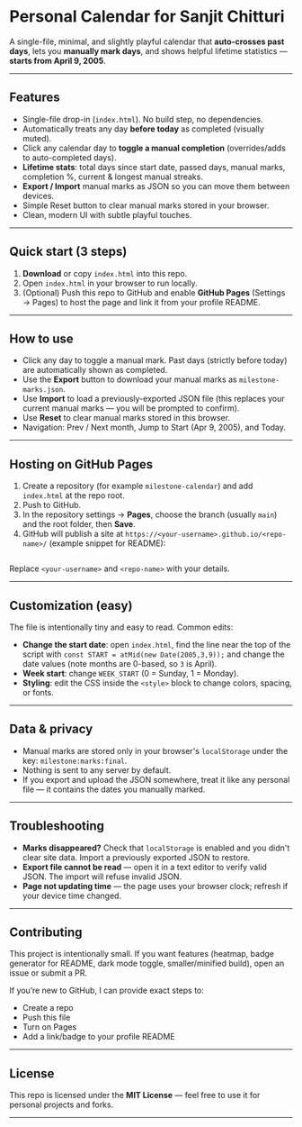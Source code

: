 # Personal Calendar for Sanjit Chitturi

A single-file, minimal, and slightly playful calendar that **auto-crosses past days**, lets you **manually mark days**, and shows helpful lifetime statistics — **starts from April 9, 2005**.

---

## Features

* Single-file drop-in (`index.html`). No build step, no dependencies.
* Automatically treats any day **before today** as completed (visually muted).
* Click any calendar day to **toggle a manual completion** (overrides/adds to auto-completed days).
* **Lifetime stats**: total days since start date, passed days, manual marks, completion %, current & longest manual streaks.
* **Export / Import** manual marks as JSON so you can move them between devices.
* Simple Reset button to clear manual marks stored in your browser.
* Clean, modern UI with subtle playful touches.

---

## Quick start (3 steps)

1. **Download** or copy `index.html` into this repo.
2. Open `index.html` in your browser to run locally.
3. (Optional) Push this repo to GitHub and enable **GitHub Pages** (Settings → Pages) to host the page and link it from your profile README.

---

## How to use

* Click any day to toggle a manual mark. Past days (strictly before today) are automatically shown as completed.
* Use the **Export** button to download your manual marks as `milestone-marks.json`.
* Use **Import** to load a previously-exported JSON file (this replaces your current manual marks — you will be prompted to confirm).
* Use **Reset** to clear manual marks stored in this browser.
* Navigation: Prev / Next month, Jump to Start (Apr 9, 2005), and Today.

---

## Hosting on GitHub Pages

1. Create a repository (for example `milestone-calendar`) and add `index.html` at the repo root.
2. Push to GitHub.
3. In the repository settings → **Pages**, choose the branch (usually `main`) and the root folder, then **Save**.
4. GitHub will publish a site at `https://<your-username>.github.io/<repo-name>/` (example snippet for README):

```md

```

Replace `<your-username>` and `<repo-name>` with your details.

---

## Customization (easy)

The file is intentionally tiny and easy to read. Common edits:

* **Change the start date**: open `index.html`, find the line near the top of the script with `const START = atMid(new Date(2005,3,9));` and change the date values (note months are 0-based, so `3` is April).
* **Week start**: change `WEEK_START` (0 = Sunday, 1 = Monday).
* **Styling**: edit the CSS inside the `<style>` block to change colors, spacing, or fonts.

---

## Data & privacy

* Manual marks are stored only in your browser's `localStorage` under the key: `milestone:marks:final`.
* Nothing is sent to any server by default.
* If you export and upload the JSON somewhere, treat it like any personal file — it contains the dates you manually marked.

---

## Troubleshooting

* **Marks disappeared?** Check that `localStorage` is enabled and you didn't clear site data. Import a previously exported JSON to restore.
* **Export file cannot be read** — open it in a text editor to verify valid JSON. The import will refuse invalid JSON.
* **Page not updating time** — the page uses your browser clock; refresh if your device time changed.

---

## Contributing

This project is intentionally small. If you want features (heatmap, badge generator for README, dark mode toggle, smaller/minified build), open an issue or submit a PR.

If you’re new to GitHub, I can provide exact steps to:

* Create a repo
* Push this file
* Turn on Pages
* Add a link/badge to your profile README

---

## License

This repo is licensed under the **MIT License** — feel free to use it for personal projects and forks.

---

